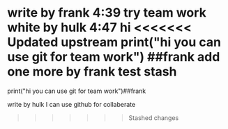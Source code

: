 write by frank 4:39 try team work
white by hulk 4:47 hi
<<<<<<< Updated upstream
print("hi you can use git for team work")   ##frank
add one more by frank test stash
=======
print("hi you can use git for team work")##frank


write by hulk 
I can use github for collaberate
>>>>>>> Stashed changes
